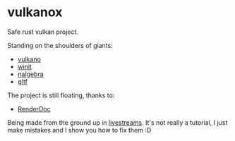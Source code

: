 # vulkanox
Safe rust vulkan project.

Standing on the shoulders of giants:
- [vulkano](https://github.com/vulkano-rs/vulkano)
- [winit](https://github.com/rust-windowing/winit)
- [nalgebra](https://github.com/dimforge/nalgebra)
- [gltf](https://github.com/gltf-rs/gltf)

The project is still floating, thanks to:
- [RenderDoc](https://github.com/baldurk/renderdoc)

Being made from the ground up in [livestreams](https://youtube.com/playlist?list=PLlKj-4rp1Gz2yx_wRnp5_T_Z72B8OazHy&si=fqyfRg6aHhJPaYW1).
It's not really a tutorial, I just make mistakes and I show you how to fix them :D
